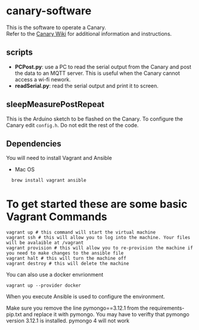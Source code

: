 # canary-software

This is the software to operate a Canary.  
Refer to the [Canary Wiki](https://gitlab.cern.ch/guescini/canary/-/wikis/home) for additional information and instructions.

## scripts
- **PCPost.py**: use a PC to read the serial output from the Canary and post the data to an MQTT server. This is useful when the Canary cannot access a wi-fi nework.
- **readSerial.py**: read the serial output and print it to screen.

## sleepMeasurePostRepeat
This is the Arduino sketch to be flashed on the Canary. To configure the Canary edit `config.h`. Do not edit the rest of the code.

## Dependencies
You will need to install Vagrant and Ansible

* Mac OS
```
  brew install vagrant ansible
```

# To get started these are some basic Vagrant Commands
```
vagrant up # this command will start the virtual machine
vagrant ssh # this will allow you to log into the machine. Your files will be avalaible at /vagrant
vagrant provision # this will allow you to re-provision the machine if you need to make changes to the ansible file
vagrant halt # this will turn the machine off 
vagrant destroy # this will delete the machine 
```

You can also use a docker envrionment
```
vagrant up --provider docker
```
When you execute 
Ansible is used to configure the environment. 


Make sure you remove the line pymongo==3.12.1 from the requirements-pip.txt and replace it with pymongo. You may have to verifty that pymongo version 3.12.1 is installed. pymongo 4 will not work  